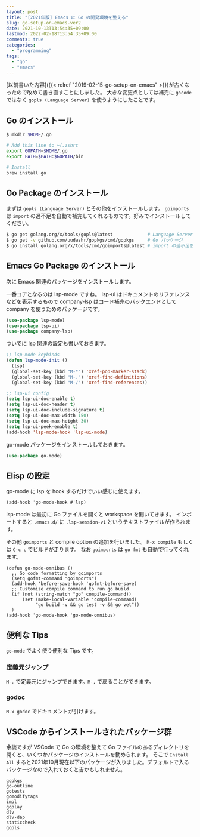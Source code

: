 ```yaml
---
layout: post
title: "[2021年版] Emacs に Go の開発環境を整える"
slug: go-setup-on-emacs-ver2
date: 2021-10-13T13:54:35+09:00
lastmod: 2022-02-18T13:54:35+09:00
comments: true
categories:
  - "programming"
tags:
  - "go"
  - "emacs"
---
```


[以前書いた内容]({{< relref "2019-02-15-go-setup-on-emacs" >}})が古くなったので改めて書き直すことにしました。
大きな変更点としては補完に `gocode` ではなく `gopls (Language Server)` を使うようにしたことです。

## Go のインストール

``` bash
$ mkdir $HOME/.go

# Add this line to ~/.zshrc
export GOPATH=$HOME/.go
export PATH=$PATH:$GOPATH/bin

# Install
brew install go
```

## Go Package のインストール

まずは `gopls (Language Server)` とその他をインストールします。
`goimports` は `import` の過不足を自動で補完してくれるものです。好みでインストールしてください。

```bash
$ go get golang.org/x/tools/gopls@latest             # Language Server
$ go get -v github.com/uudashr/gopkgs/cmd/gopkgs     # Go パッケージ
$ go install golang.org/x/tools/cmd/goimports@latest # import の過不足を自動で補完
```

## Emacs Go Package のインストール

次に Emacs 関連のパッケージをインストールします。

一番コアとなるのは lsp-mode ですね。
lsp-ui はドキュメントのリファレンスなどを表示するもので company-lsp はコード補完のバックエンドとして company を使うためのパッケージです。

```lisp
(use-package lsp-mode)
(use-package lsp-ui)
(use-package company-lsp)
```

ついでに lsp 関連の設定も書いておきます。

```lisp
;; lsp-mode keybinds
(defun lsp-mode-init ()
  (lsp)
  (global-set-key (kbd "M-*") 'xref-pop-marker-stack)
  (global-set-key (kbd "M-.") 'xref-find-definitions)
  (global-set-key (kbd "M-/") 'xref-find-references))

;; lsp-ui config
(setq lsp-ui-doc-enable t)
(setq lsp-ui-doc-header t)
(setq lsp-ui-doc-include-signature t)
(setq lsp-ui-doc-max-width 150)
(setq lsp-ui-doc-max-height 30)
(setq lsp-ui-peek-enable t)
(add-hook 'lsp-mode-hook 'lsp-ui-mode)
```

go-mode パッケージをインストールしておきます。

```lisp
(use-package go-mode)
```

## Elisp の設定

go-mode に lsp を hook するだけでいい感じに使えます。

``` emacs-lisp
(add-hook 'go-mode-hook #'lsp)
```

lsp-mode は最初に Go ファイルを開くと workspace を聞いてきます。
インポートすると `.emacs.d/` に `.lsp-session-v1` というテキストファイルが作られます。

その他 `goimports` と compile option の追加を行いました。
`M-x compile` もしくは `C-c c` でビルドが走ります。
なお `goimports` は `go fmt` も自動で行ってくれます。

``` emacs-lisp
(defun go-mode-omnibus ()
  ;; Go code formatting by goimports
  (setq gofmt-command "goimports")
  (add-hook 'before-save-hook 'gofmt-before-save)
  ;; Customize compile command to run go build
  (if (not (string-match "go" compile-command))
      (set (make-local-variable 'compile-command)
           "go build -v && go test -v && go vet"))
  )
(add-hook 'go-mode-hook 'go-mode-omnibus)
```

## 便利な Tips

`go-mode` でよく使う便利な Tips です。

### 定義元ジャンプ

`M-.` で定義元にジャンプできます。`M-,` で戻ることができます。

### godoc

`M-x godoc` でドキュメントが引けます。

## VSCode からインストールされたパッケージ群

余談ですが VSCode で Go の環境を整えて Go ファイルのあるディレクトリを開くと、いくつかパッケージのインストールを勧められます。
そこで `Install All` すると2021年10月現在以下のパッケージが入りました。デフォルトで入るパッケージなので入れておくと吉かもしれません。

```
gopkgs
go-outline
gotests
gomodifytags
impl
goplay
dlv
dlv-dap
staticcheck
gopls
```
